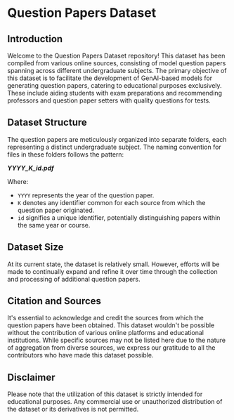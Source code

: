 # Question Papers Dataset

## Introduction
Welcome to the Question Papers Dataset repository! This dataset has been compiled from various online sources, consisting of model question papers spanning across different undergraduate subjects. The primary objective of this dataset is to facilitate the development of GenAI-based models for generating question papers, catering to educational purposes exclusively. These include aiding students with exam preparations and recommending professors and question paper setters with quality questions for tests.

## Dataset Structure
The question papers are meticulously organized into separate folders, each representing a distinct undergraduate subject. The naming convention for files in these folders follows the pattern:

_**YYYY_K_id.pdf**_

Where:
- `YYYY` represents the year of the question paper.
- `K` denotes any identifier common for each source from which the question paper originated.
- `id` signifies a unique identifier, potentially distinguishing papers within the same year or course.

## Dataset Size
At its current state, the dataset is relatively small. However, efforts will be made to continually expand and refine it over time through the collection and processing of additional question papers.

## Citation and Sources
It's essential to acknowledge and credit the sources from which the question papers have been obtained. This dataset wouldn't be possible without the contribution of various online platforms and educational institutions. While specific sources may not be listed here due to the nature of aggregation from diverse sources, we express our gratitude to all the contributors who have made this dataset possible.

## Disclaimer
Please note that the utilization of this dataset is strictly intended for educational purposes. Any commercial use or unauthorized distribution of the dataset or its derivatives is not permitted.
